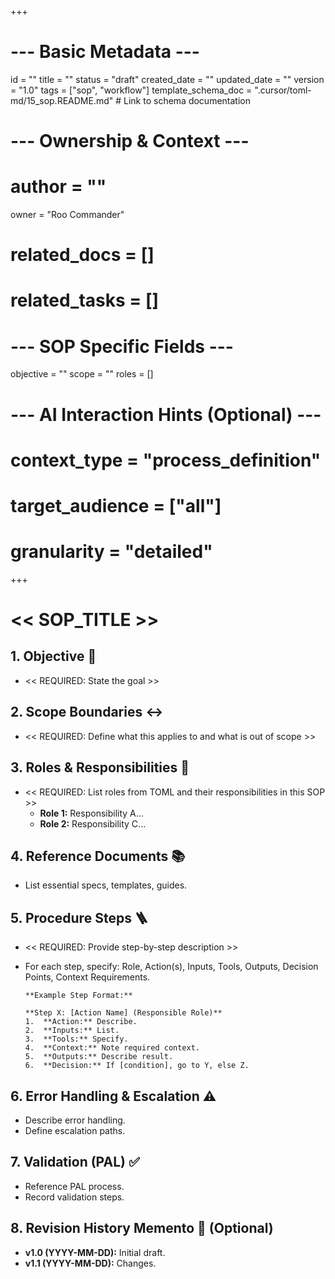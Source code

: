 +++
# --- Basic Metadata ---
id = ""
title = ""
status = "draft"
created_date = ""
updated_date = ""
version = "1.0"
tags = ["sop", "workflow"]
template_schema_doc = ".cursor/toml-md/15_sop.README.md" # Link to schema documentation

# --- Ownership & Context ---
# author = ""
owner = "Roo Commander"
# related_docs = []
# related_tasks = []

# --- SOP Specific Fields ---
objective = ""
scope = ""
roles = []

# --- AI Interaction Hints (Optional) ---
# context_type = "process_definition"
# target_audience = ["all"]
# granularity = "detailed"
+++

# << SOP_TITLE >>

## 1. Objective 🎯

*   << REQUIRED: State the goal >>

## 2. Scope Boundaries ↔️

*   << REQUIRED: Define what this applies to and what is out of scope >>

## 3. Roles & Responsibilities 👤

*   << REQUIRED: List roles from TOML and their responsibilities in this SOP >>
    *   **Role 1:** Responsibility A...
    *   **Role 2:** Responsibility C...

## 4. Reference Documents 📚

*   List essential specs, templates, guides.

## 5. Procedure Steps 🪜

*   << REQUIRED: Provide step-by-step description >>
*   For each step, specify: Role, Action(s), Inputs, Tools, Outputs, Decision Points, Context Requirements.

    ```
    **Example Step Format:**

    **Step X: [Action Name] (Responsible Role)**
    1.  **Action:** Describe.
    2.  **Inputs:** List.
    3.  **Tools:** Specify.
    4.  **Context:** Note required context.
    5.  **Outputs:** Describe result.
    6.  **Decision:** If [condition], go to Y, else Z.
    ```

## 6. Error Handling & Escalation ⚠️

*   Describe error handling.
*   Define escalation paths.

## 7. Validation (PAL) ✅

*   Reference PAL process.
*   Record validation steps.

## 8. Revision History Memento 📜 (Optional)

*   **v1.0 (YYYY-MM-DD):** Initial draft.
*   **v1.1 (YYYY-MM-DD):** Changes.